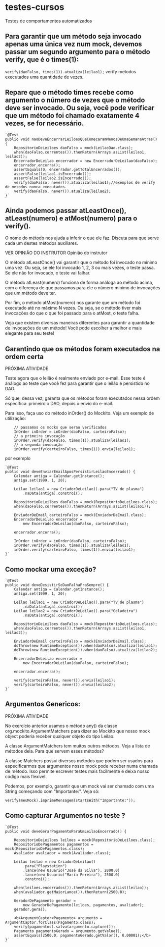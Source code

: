 # testes-cursos
Testes de comportamentos automatizados

## Para garantir que um método seja invocado apenas uma única vez num mock, devemos passar um segundo argumento para o método verify, que é o times(1):
`verify(daoFalso, times(1)).atualiza(leilao1);` verify metodos executados uma quantidade de vezes.

## Repare que o método times recebe como argumento o número de vezes que o método deve ser invocado. Ou seja, você pode verificar que um método foi chamado exatamente 4 vezes, se for necessário.

    `@Test
    public void naoDeveEncerrarLeiloesQueComecaramMenosDeUmaSemanaAtras() {
        RepositorioDeLeiloes daoFalso = mock(LeilaoDao.class);
        when(daoFalso.correntes()).thenReturn(Arrays.asList(leilao1, leilao2));
        EncerradorDeLeilao encerrador = new EncerradorDeLeilao(daoFalso);
        encerrador.encerra();
        assertEquals(0, encerrador.getTotalEncerrados());
        assertFalse(leilao1.isEncerrado());
        assertFalse(leilao2.isEncerrado());
        verify(daoFalso, never()).atualiza(leilao1);//exemplos de verify de metodos nunca executados.
        verify(daoFalso, never()).atualiza(leilao2);
    }`
    
## Ainda podemos passar atLeastOnce(), atLeast(numero) e atMost(numero) para o verify().

O nome do método nos ajuda a inferir o que ele faz. Discuta para que serve cada um destes métodos auxiliares.

VER OPINIÃO DO INSTRUTOR
Opinião do instrutor

O método atLeastOnce() vai garantir que o método foi invocado no mínimo uma vez. Ou seja, se ele foi invocado 1, 2, 3 ou mais vezes, o teste passa. Se ele não for invocado, o teste vai falhar.

O método atLeast(numero) funciona de forma análoga ao método acima, com a diferença de que passamos para ele o número mínimo de invocações que um método deve ter.

Por fim, o método atMost(numero) nos garante que um método foi executado até no máximo N vezes. Ou seja, se o método tiver mais invocações do que o que foi passado para o atMost, o teste falha.

Veja que existem diversas maneiras diferentes para garantir a quantidade de invocações de um método! Você pode escolher a melhor e mais elegante para seu teste!


## Garantindo que os métodos foram executados na ordem certa
PRÓXIMA ATIVIDADE

Teste agora que o leilão é realmente enviado por e-mail. Esse teste é análogo ao teste que você fez para garantir que o leilão é persistido no DAO.

Só que, dessa vez, garanta que os métodos foram executados nessa ordem específica: primeiro o DAO, depois o envio do e-mail.

Para isso, faça uso do método inOrder() do Mockito. Veja um exemplo de utilização:

        // passamos os mocks que serao verificados
        InOrder inOrder = inOrder(daoFalso, carteiroFalso);
        // a primeira invocação
        inOrder.verify(daoFalso, times(1)).atualiza(leilao1);    
        // a segunda invocação
        inOrder.verify(carteiroFalso, times(1)).envia(leilao1);    
por exemplo

    `@Test
    public void deveEnviarEmailAposPersistirLeilaoEncerrado() {
        Calendar antiga = Calendar.getInstance();
        antiga.set(1999, 1, 20);

        Leilao leilao1 = new CriadorDeLeilao().para("TV de plasma")
            .naData(antiga).constroi();

        RepositorioDeLeiloes daoFalso = mock(RepositorioDeLeiloes.class);
        when(daoFalso.correntes()).thenReturn(Arrays.asList(leilao1));

        EnviadorDeEmail carteiroFalso = mock(EnviadorDeEmail.class);
        EncerradorDeLeilao encerrador = 
            new EncerradorDeLeilao(daoFalso, carteiroFalso);

        encerrador.encerra();

        InOrder inOrder = inOrder(daoFalso, carteiroFalso);
        inOrder.verify(daoFalso, times(1)).atualiza(leilao1);    
        inOrder.verify(carteiroFalso, times(1)).envia(leilao1);    
    }`
    
 ## Como mockar uma exceção?
    
    `@Test
    public void deveDesistirSeDaoFalhaPraSempre() {
        Calendar antiga = Calendar.getInstance();
        antiga.set(1999, 1, 20);

        Leilao leilao1 = new CriadorDeLeilao().para("TV de plasma")
            .naData(antiga).constroi();
        Leilao leilao2 = new CriadorDeLeilao().para("Geladeira")
            .naData(antiga).constroi();

        RepositorioDeLeiloes daoFalso = mock(RepositorioDeLeiloes.class);
        when(daoFalso.correntes()).thenReturn(Arrays.asList(leilao1, leilao2));

        EnviadorDeEmail carteiroFalso = mock(EnviadorDeEmail.class);
        doThrow(new RuntimeException()).when(daoFalso).atualiza(leilao1);
        doThrow(new RuntimeException()).when(daoFalso).atualiza(leilao2);

        EncerradorDeLeilao encerrador = 
            new EncerradorDeLeilao(daoFalso, carteiroFalso);

        encerrador.encerra();

        verify(carteiroFalso, never()).envia(leilao1);
        verify(carteiroFalso, never()).envia(leilao2);
    }`
## Argumentos Genericos:


PRÓXIMA ATIVIDADE

No exercício anterior usamos o método any() da classe org.mockito.ArgumentMatchers para dizer ao Mockito que nosso mock object poderia receber qualquer objeto do tipo Leilao.

A classe ArgumentMatchers tem muitos outros métodos. Veja a lista de métodos dela. Para que servem esses métodos?

A classe Matchers possui diversos métodos que podem ser usados para especificarmos que argumentos nosso mock pode receber numa chamada de método. Isso permite escrever testes mais facilmente e deixa nosso código mais flexível.

Podemos, por exemplo, garantir que um mock vai ser chamado com uma String começando com "Importante:". Veja só:

`verify(meuMock).imprimeMensagem(startsWith("Importante:"));`
## Como capturar Argumentos no teste ?

    `@Test
    public void deveGerarPagamentoParaUmLeilaoEncerrado() {

        RepositorioDeLeiloes leiloes = mock(RepositorioDeLeiloes.class);
        RepositorioDePagamentos pagamentos = mock(RepositorioDePagamentos.class);
        Avaliador avaliador = mock(Avaliador.class);

        Leilao leilao = new CriadorDeLeilao()
            .para("Playstation")
            .lance(new Usuario("José da Silva"), 2000.0)
            .lance(new Usuario("Maria Pereira"), 2500.0)
            .constroi();

        when(leiloes.encerrados()).thenReturn(Arrays.asList(leilao));
        when(avaliador.getMaiorLance()).thenReturn(2500.0);

        GeradorDePagamento gerador = 
            new GeradorDePagamento(leiloes, pagamentos, avaliador);
        gerador.gera();

        <b>ArgumentCaptor<Pagamento> argumento = ArgumentCaptor.forClass(Pagamento.class);
        verify(pagamentos).salva(argumento.capture());
        Pagamento pagamentoGerado = argumento.getValue();
        assertEquals(2500.0, pagamentoGerado.getValor(), 0.00001);</b>
    }`
